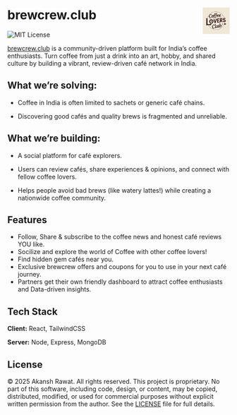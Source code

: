 <h1>
brewcrew.club
<img align="right" height="60" src="logo.png">
</h1>

![MIT License](https://img.shields.io/badge/License-MIT-green.svg)

[brewcrew.club](https://brew-crew-club.vercel.app/) is a community-driven platform built for India’s coffee enthusiasts.
Turn coffee from just a drink into an art, hobby, and shared culture by building a vibrant, review-driven café network in India.

##  What we’re solving:

- Coffee in India is often limited to sachets or generic café chains.

- Discovering good cafés and quality brews is fragmented and unreliable.

##  What we’re building:

- A social platform for café explorers.

- Users can review cafés, share experiences & opinions, and connect with fellow coffee lovers.

- Helps people avoid bad brews (like watery lattes!) while creating a nationwide coffee community.


## Features
- Follow, Share & subscribe to the coffee news and honest café reviews YOU like.
- Socilize and explore the world of Coffee with other coffee lovers!
- Find hidden gem cafés near you.
- Exclusive brewcrew offers and coupons for you to use in your next café journey.
- Partners get their own friendly dashboard to attract coffee enthusiasts and Data-driven insights.


## Tech Stack

**Client:** React, TailwindCSS

**Server:** Node, Express, MongoDB


## License

© 2025 Akansh Rawat. All rights reserved. This project is proprietary. No part of this software, including code, design, or content, may be copied, distributed, modified, or used for commercial purposes without explicit written permission from the author. See the [LICENSE](https://choosealicense.com/licenses/mit/) file for full details.
